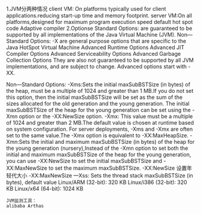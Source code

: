 1.JVM分两种情况 client VM: On platforms typically used for client applications.reducing start-up time and
memory footprint. server VM:On all platforms,designed for maximum program execution speed default
hot spot code Adaptive compiler 2.Optionse Standard Options: are guaranteed to be supported by all
implementations of the Java Virtual Machine (JVM). Non—Standard Options: -X are general purpose
options that are specific to the Java HotSpot Virtual Machine Advanced Runtime Options Advanced JIT
Compiler Options Advanced Serviceability Options Advanced Garbage Collection Options They are also
not guaranteed to be supported by all JVM implementations, and are subject to change. Advanced
options start with -XX.

Non—Standard Options:
-Xms:Sets the initial maxSubBSTSize (in bytes) of the heap, must be a multiple of 1024 and greater
than 1 MB.If you do not set this option, then the initial maxSubBSTSize will be set as the sum of
the sizes allocated for the old generation and the young generation. The initial maxSubBSTSize of
the heap for the young generation can be set using the -Xmn option or the -XX:NewSize option. -Xmx:
This value must be a multiple of 1024 and greater than 2 MB.The default value is chosen at runtime
based on system configuration. For server deployments, -Xms and -Xmx are often set to the same
value.The -Xmx option is equivalent to -XX:MaxHeapSize. -Xmn:Sets the initial and maximum
maxSubBSTSize (in bytes) of the heap for the young generation (nursery),Instead of the -Xmn option
to set both the initial and maximum maxSubBSTSize of the heap for the young generation, you can use
-XX:NewSize to set the initial maxSubBSTSize and -XX:MaxNewSize to set the maximum maxSubBSTSize.
-XX:NewSize 设置年轻代大小 -XX:MaxNewSize —Xss: Sets the thread stack maxSubBSTSize (in bytes), default
value Linux/ARM (32-bit): 320 KB Linux/i386 (32-bit): 320 KB Linux/x64 (64-bit): 1024 KB

    JVM监测工具：
    alibaba Arthas
    
    